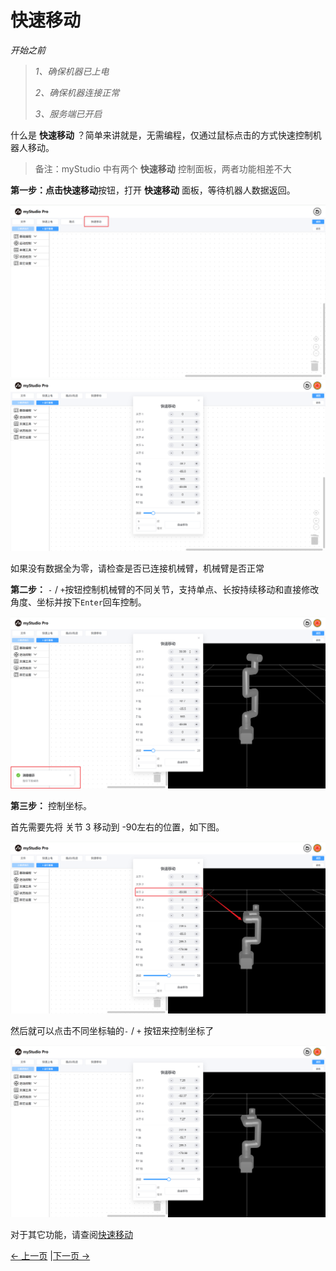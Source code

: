 # 快速移动

*开始之前*

> *1、确保机器已上电*
>
> *2、确保机器连接正常*
>
> *3、服务端已开启*

什么是 **快速移动** ？简单来讲就是，无需编程，仅通过鼠标点击的方式快速控制机器人移动。

> 备注：myStudio 中有两个 **快速移动** 控制面板，两者功能相差不大

**第一步：点击快速移动**按钮，打开 **快速移动** 面板，等待机器人数据返回。

<img src="../../../resources/3-FunctionsAndApplications/5.myBlockly/blockly/quickmove1.png" />

<img src="../../../resources/3-FunctionsAndApplications/5.myBlockly/blockly/quickmove2.png" />

如果没有数据全为零，请检查是否已连接机械臂，机械臂是否正常

**第二步：** `-` / `+`按钮控制机械臂的不同关节，支持单点、长按持续移动和直接修改角度、坐标并按下`Enter`回车控制。

<img src="../../../resources/3-FunctionsAndApplications/5.myBlockly/blockly/quickmove3.png" />

**第三步：** 控制坐标。

首先需要先将 关节 3 移动到 -90左右的位置，如下图。

<img src="../../../resources/3-FunctionsAndApplications/5.myBlockly/blockly/quickmove4.png" />

然后就可以点击不同坐标轴的`-` / `+` 按钮来控制坐标了

<img src="../../../resources/3-FunctionsAndApplications/5.myBlockly/blockly/quickmove5.png" />

对于其它功能，请查阅[快速移动](../5.6-quickmove/5.6.1-quickmovefirstuse.md)

[← 上一页](./5.5.4-autofill.md) |[下一页 →](./5.5.6-useCoords.md)